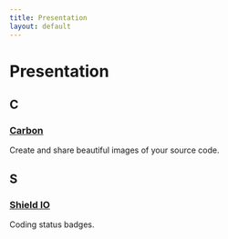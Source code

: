 ```yaml
---
title: Presentation
layout: default
---
```


# Presentation

## C

### [Carbon](https://carbon.now.sh)

Create and share beautiful images of your source code.

## S

### [Shield IO](https://shields.io)

Coding status badges.
